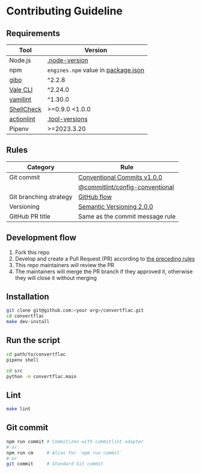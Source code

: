 # Contributing Guideline

## Requirements

| Tool                                                        | Version                                                                                             |
| ----------------------------------------------------------- | --------------------------------------------------------------------------------------------------- |
| Node.js                                                     | [.node-version](https://github.com/haru52/convertflac/blob/main/.node-version#L1)                   |
| npm                                                         | `engines.npm` value in [package.json](https://github.com/haru52/convertflac/blob/main/package.json) |
| [gibo](https://github.com/simonwhitaker/gibo#readme)        | ^2.2.8                                                                                              |
| [Vale CLI](https://vale.sh/)                                | ^2.24.0                                                                                             |
| [yamllint](https://yamllint.readthedocs.io/)                | ^1.30.0                                                                                             |
| [ShellCheck](https://github.com/koalaman/shellcheck#readme) | >=0.9.0 <1.0.0                                                                                      |
| [actionlint](https://github.com/rhysd/actionlint#readme)    | [.tool-versions](https://github.com/haru52/convertflac/blob/main/.tool-versions)                    |
| Pipenv                                                      | >=2023.3.20                                                                                         |

## Rules

| Category               | Rule                                                                                                                                       |
| ---------------------- | ------------------------------------------------------------------------------------------------------------------------------------------ |
| Git commit             | [Conventional Commits v1.0.0](https://www.conventionalcommits.org/en/v1.0.0/)                                                              |
|                        | [@commitlint/config-conventional](https://github.com/conventional-changelog/commitlint/tree/master/@commitlint/config-conventional#readme) |
| Git branching strategy | [GitHub flow](https://docs.github.com/en/get-started/quickstart/github-flow)                                                               |
| Versioning             | [Semantic Versioning 2.0.0](https://semver.org/spec/v2.0.0.html)                                                                           |
| GitHub PR title        | Same as the commit message rule                                                                                                            |

## Development flow

1. Fork this repo
2. Develop and create a Pull Request (PR) according to [the preceding rules](#rules)
3. This repo maintainers will review the PR
4. The maintainers will merge the PR branch if they approved it, otherwise they will close it without merging

## Installation

```sh
git clone git@github.com:<your org>/convertflac.git
cd convertflac
make dev-install
```

## Run the script

```sh
cd path/to/convertflac
pipenv shell
```

```sh
cd src
python -m convertflac.main
```

## Lint

```sh
make lint
```

## Git commit

```sh
npm run commit # Commitizen with commitlint adapter
# or
npm run cm     # Alias for `npm run commit`
# or
git commit     # Standard Git commit
```
